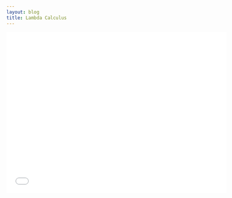 ```yaml
---
layout: blog
title: Lambda Calculus
---
```


<iframe src="//slides.com/joshuamorton-1/deck/embed?style=light" width="576" height="420" scrolling="no" frameborder="0" webkitallowfullscreen mozallowfullscreen allowfullscreen></iframe>
